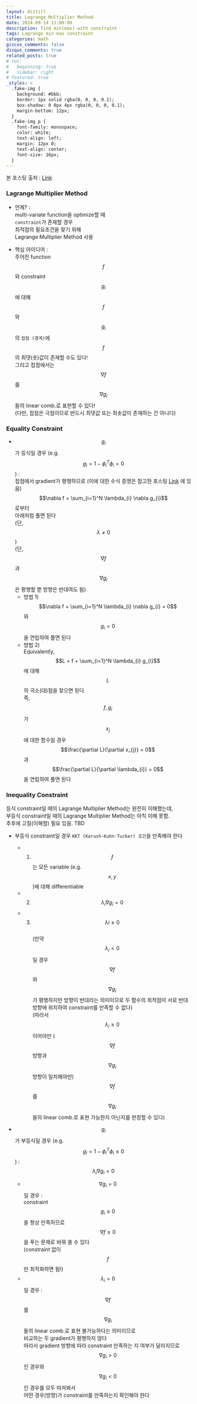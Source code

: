 ```yaml
---
layout: distill
title: Lagrange Multiplier Method
date: 2024-09-14 11:00:00
description: find min(max) with constraint
tags: Lagrange min max constraint
categories: math
giscus_comments: false
disqus_comments: true
related_posts: true
# toc:
#   beginning: true
#   sidebar: right
# featured: true
_styles: >
  .fake-img {
    background: #bbb;
    border: 1px solid rgba(0, 0, 0, 0.1);
    box-shadow: 0 0px 4px rgba(0, 0, 0, 0.1);
    margin-bottom: 12px;
  }
  .fake-img p {
    font-family: monospace;
    color: white;
    text-align: left;
    margin: 12px 0;
    text-align: center;
    font-size: 16px;
  }
---
```


본 포스팅 출처 : [Link](https://untitledtblog.tistory.com/96)

### Lagrange Multiplier Method

- 언제? :  
multi-variate function을 optimize할 때  
`constraint`가 존재할 경우  
최적점의 필요조건을 찾기 위해  
Lagrange Multiplier Method 사용

- 핵심 아이디어 :  
주어진 function $$f$$ 와 constraint $$g_{i}$$ 에 대해  
$$f$$ 와 $$g_{i}$$ 의 `접점 (경계)`에 $$f$$ 의 최댓(솟)값이 존재할 수도 있다!  
그리고 접점에서는 $$\nabla f$$ 를 $$\nabla g_{i}$$ 들의 linear comb.로 표현할 수 있다!  
(다만, 접점은 극점이므로 반드시 최댓값 또는 최솟값이 존재하는 건 아니다)  

### Equality Constraint

- $$g_{i}$$ 가 등식일 경우 (e.g. $$g_{i} = 1 - \phi_{i}^T\phi_{i} = 0$$) :  
접점에서 gradient가 평행하므로 (이에 대한 수식 증명은 참고한 포스팅 [Link](https://untitledtblog.tistory.com/96) 에 있음)  
$$\nabla f = \sum_{i=1}^N \lambda_{i} \nabla g_{i}$$ 로부터  
아래처럼 풀면 된다  
(단, $$\lambda \neq 0$$)  
(단, $$\nabla f$$ 과 $$\nabla g_{i}$$ 은 평행할 뿐 방향은 반대여도 됨)  
  - 방법 1)  
  $$\nabla f + \sum_{i=1}^N \lambda_{i} \nabla g_{i} = 0$$ 와 $$g_{i} = 0$$ 을 연립하여 풀면 된다  
  - 방법 2)  
  Equivalently,  
  $$L = f + \sum_{i=1}^N \lambda_{i} g_{i}$$ 에 대해  
  $$L$$ 의 극소(대)점을 찾으면 된다  
  즉, $$f, g_{i}$$ 가 $$x_{j}$$ 에 대한 함수일 경우  
  $$\frac{\partial L}{\partial x_{j}} = 0$$ 과 $$\frac{\partial L}{\partial \lambda_{i}} = 0$$ 을 연립하여 풀면 된다

### Inequality Constraint

등식 constraint일 때의 Lagrange Multiplier Method는 완전히 이해했는데,  
부등식 constraint일 때의 Lagrange Multiplier Method는 아직 이해 못함.  
추후에 고칠(이해할) 필요 있음. TBD

- 부등식 constraint일 경우 `KKT (Karush-Kuhn-Tucker) 조건`을 만족해야 한다  
  - 1) $$f$$ 는 모든 variable (e.g. $$x, y$$)에 대해 differentiable
  - 2) $$\lambda_{i} \nabla g_{i} = 0$$
  - 3) $$\lambda{i} \geq 0$$  
  (만약 $$\lambda_{i} \lt 0$$ 일 경우 $$\nabla f$$ 와 $$\nabla g_{i}$$ 가 평행하지만 방향이 반대라는 의미이므로 두 함수의 최적점이 서로 반대 방향에 위치하여 constraint를 만족할 수 없다)  
  (따라서 $$\lambda_{i} \geq 0$$ 이어야만 ($$\nabla f$$ 방향과 $$\nabla g_{i}$$ 방향이 일치해야만) $$\nabla f$$ 를 $$\nabla g_{i}$$ 들의 linear comb.로 표현 가능한지 아닌지를 판정할 수 있다)

- $$g_{i}$$ 가 부등식일 경우 (e.g. $$g_{i} = 1 - \phi_{i}^T\phi_{i} \leq 0$$) :  
$$\lambda_{i} \nabla g_{i} = 0$$  
  - $$\nabla g_{i} = 0$$ 일 경우 :  
  constraint $$g_{i} \leq 0$$ 을 항상 만족하므로  
  $$\nabla f \geq 0$$ 을 푸는 문제로 바꿔 쓸 수 있다  
  (constraint 없이 $$f$$ 만 최적화하면 됨!)
  - $$\lambda_{i} = 0$$ 일 경우 :  
  $$\nabla f$$ 를 $$\nabla g_{i}$$ 들의 linear comb.로 표현 불가능하다는 의미이므로  
  비교하는 두 gradient가 평행하지 않다  
  따라서 gradient 방향에 따라 constraint 만족하는 지 여부가 달라지므로  
  $$\nabla g_{i} \gt 0$$ 인 경우와 $$\nabla g_{i} \lt 0$$ 인 경우를 모두 따져봐서  
  어떤 경우(방향)가 constraint를 만족하는지 확인해야 한다